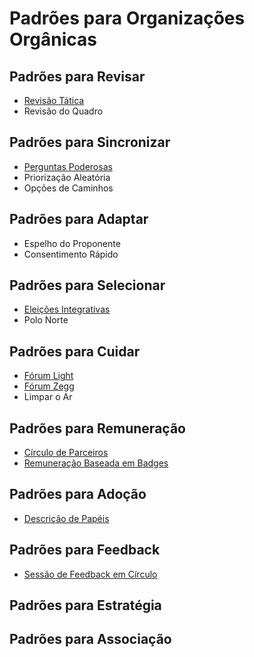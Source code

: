 # Padrões para Organizações Orgânicas

## Padrões para Revisar
- [Revisão Tática](revisao-tatica.md)
- Revisão do Quadro

## Padrões para Sincronizar
- [Perguntas Poderosas](#perguntas-poderosas.md)
- Priorização Aleatória
- Opções de Caminhos

## Padrões para Adaptar
- Espelho do Proponente
- Consentimento Rápido

## Padrões para Selecionar
- [Eleições Integrativas](eleicoes-integrativas.md)
- Polo Norte

## Padrões para Cuidar
- [Fórum Light](forum-light.md)
- [Fórum Zegg](forum-zegg.md)
- Limpar o Ar

## Padrões para Remuneração

- [Círculo de Parceiros](circulo-parceiros.md)
- [Remuneração Baseada em Badges](remuneracao-baseada-em-badges.md)

## Padrões para Adoção
- [Descrição de Papéis](descricao-de-papeis.md)

## Padrões para Feedback
- [Sessão de Feedback em Círculo](sessao-de-feedback-em-circulo.md)

## Padrões para Estratégia

## Padrões para Associação
